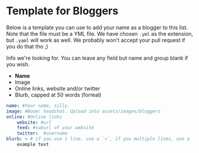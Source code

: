 # Template for Bloggers

Below is a template you can use to add your name as a blogger to this list. Note that the file must be a YML file. We have chosen `.yml` as the extension, but `.yaml` will work as well. We probably won't accept your pull request if you do that tho ;)

Info we're looking for. You can leave any field but name and group blank if you wish.

- **Name**
- Image
- Online links, website and/or twitter
- Blurb, capped at 50 words (forreal)

````yaml
name: #Your name, silly.
image: #Boom! headshot. Upload into assets/images/bloggers
online: #Online links
    website: #url
    feed: #suburl of your website
    twitter:  #username
blurb: > # if you use 1 line, use a `>`, if you multiple lines, use a `|` here, then ensure that you indent! good yaml syntax.
    example text
````
